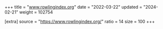 +++
title = "www.rowlingindex.org"
date = "2022-03-22"
updated = "2024-02-21"
weight = 102754

[extra]
source = "https://www.rowlingindex.org/"
ratio = 14
size = 100
+++
